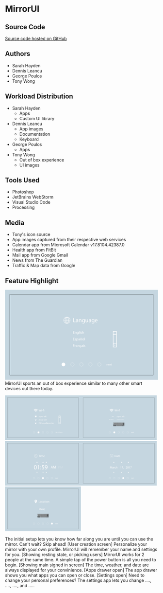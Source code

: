 # MirrorUI
## Source Code
[Source code hosted on GitHub](https://github.com/George-Poulos/george-poulos.github.io/tree/master)
## Authors
- Sarah Hayden
- Dennis Leancu
- George Poulos
- Tony Wong
## Workload Distribution
- Sarah Hayden
    - Apps
    - Custom UI library
- Dennis Leancu
    - App images
    - Documentation
    - Keyboard
- George Poulos
    - Apps
- Tony Wong
    - Out of box experience
    - UI images
## Tools Used
- Photoshop
- JetBrains WebStorm
- Visual Studio Code
- Processing
## Media
- Tony's icon source
- App images captured from their respective web services
- Calendar app from Microsoft Calendar v17.8104.42387.0
- Health app from FitBit
- Mail app from Google Gmail
- News from The Guardian
- Traffic & Map data from Google
## Feature Highlight
![Alt text](https://github.com/George-Poulos/george-poulos.github.io/blob/master/readmeImages/setup_language.png)
MirrorUI sports an out of box experience similar to many other smart devices out there today.

<img src="https://github.com/George-Poulos/george-poulos.github.io/blob/master/readmeImages/setup_wifi.png" width="250"><img src="https://github.com/George-Poulos/george-poulos.github.io/blob/master/readmeImages/setup_wifi2.gif" width="250"><img src="https://github.com/George-Poulos/george-poulos.github.io/blob/master/readmeImages/setup_time.png" width="250"><img src="https://github.com/George-Poulos/george-poulos.github.io/blob/master/readmeImages/setup_date.png" width="250"><img src="https://github.com/George-Poulos/george-poulos.github.io/blob/master/readmeImages/setup_location.gif" width="250">


The initial setup lets you know how far along you are until you can use the mirror. Can't wait? Skip ahead!
[User creation screen]
Personalize your mirror with your own profile. MirrorUI will remember your name and settings for you.
[Showing resting state, or picking users]
MirrorUI works for 2 people at the same time. A simple tap of the power button is all you need to begin.
[Showing main signed in screen]
The time, weather, and date are always displayed for your convinience.
[Apps drawer open]
The app drawer shows you what apps you can open or close.
[Settings open]
Need to change your personal preferences? The settings app lets you change ...., ...., ...., and .....
